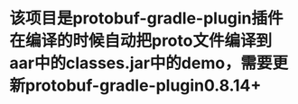 # 该项目是protobuf-gradle-plugin插件在编译的时候自动把proto文件编译到aar中的classes.jar中的demo，需要更新protobuf-gradle-plugin0.8.14+